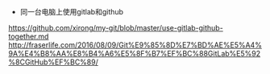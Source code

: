 - 同一台电脑上使用gitlab和github

https://github.com/xirong/my-git/blob/master/use-gitlab-github-together.md
http://fraserlife.com/2016/08/09/Git%E9%85%8D%E7%BD%AE%E5%A4%9A%E4%B8%AA%E8%B4%A6%E5%8F%B7%EF%BC%88GitLab%E5%92%8CGitHub%EF%BC%89/
